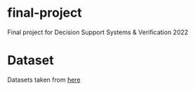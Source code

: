 # final-project
Final project for Decision Support Systems &amp; Verification 2022

# Dataset
Datasets taken from [here](http://www2.informatik.uni-freiburg.de/~cziegler/BX/) 
